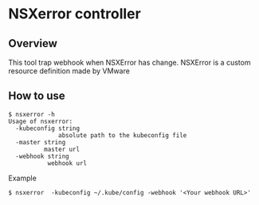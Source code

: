 # NSXerror controller

## Overview

This tool trap webhook when NSXError has change.
NSXError is a custom resource definition made by VMware

## How to use

```
$ nsxerror -h
Usage of nsxerror:
  -kubeconfig string
    	      absolute path to the kubeconfig file
  -master string
    	  master url
  -webhook string
    	   webhook url
```

Example

```
$ nsxerror  -kubeconfig ~/.kube/config -webhook '<Your webhook URL>'
```